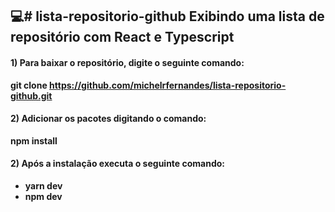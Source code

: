 💻# lista-repositorio-github
 __Exibindo uma lista de repositório com React e Typescript__
---
 #### 1) Para baixar o repositório, digite o seguinte comando: 
 __git clone https://github.com/michelrfernandes/lista-repositorio-github.git__
 
 #### 2) Adicionar os pacotes digitando o comando: 
 __npm install__

 #### 2) Após a instalação executa o seguinte comando:
 * __yarn dev__
 * __npm dev__
